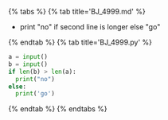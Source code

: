 {% tabs %}
{% tab title='BJ_4999.md' %}

* print "no" if second line is longer else "go"

{% endtab %}
{% tab title='BJ_4999.py' %}

```py
a = input()
b = input()
if len(b) > len(a):
  print("no")
else:
  print('go')
```

{% endtab %}
{% endtabs %}